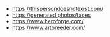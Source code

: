 * https://thispersondoesnotexist.com/
* https://generated.photos/faces
* https://www.heroforge.com/
* https://www.artbreeder.com/